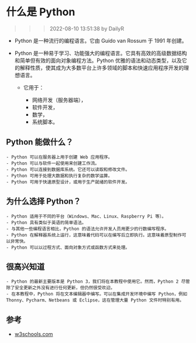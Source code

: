 # 什么是 Python
>>> 2022-08-10 13:51:38 by DailyR

- Python 是一种流行的编程语言。它由 Guido van Rossum 于 1991 年创建。

- Python 是一种易于学习、功能强大的编程语言。它具有高效的高级数据结构和简单但有效的面向对象编程方法。Python 优雅的语法和动态类型，以及它的解释性质，使其成为大多数平台上许多领域的脚本和快速应用程序开发的理想语言。

	- 它用于：

		- 网络开发（服务器端），
		- 软件开发，
		- 数学，
		- 系统脚本。

##  Python 能做什么？

	- Python 可以在服务器上用于创建 Web 应用程序。
	- Python 可以与软件一起使用来创建工作流。
	- Python 可以连接到数据库系统。它还可以读取和修改文件。
	- Python 可用于处理大数据和执行复杂的数学运算。
	- Python 可用于快速原型设计，或用于生产就绪的软件开发。

## 为什么选择 Python？

	- Python 适用于不同的平台（Windows、Mac、Linux、Raspberry Pi 等）。
	- Python 具有类似于英语的简单语法。
	- 与其他一些编程语言相比，Python 的语法允许开发人员用更少的行数编写程序。
	- Python 在解释器系统上运行，这意味着代码可以在编写后立即执行。这意味着原型制作可以非常快。
	- Python 可以以过程方式、面向对象方式或函数方式来处理。

## 很高兴知道

	- Python 的最新主要版本是 Python 3，我们将在本教程中使用它。然而，Python 2 尽管除了安全更新之外没有进行任何更新，但仍然很受欢迎。
	- 在本教程中，Python 将在文本编辑器中编写。可以在集成开发环境中编写 Python，例如 Thonny、Pycharm、Netbeans 或 Eclipse，这在管理大量 Python 文件时特别有用。

## 参考

- [ w3schools.com ](https://www.w3schools.com/python/python_intro.asp)

